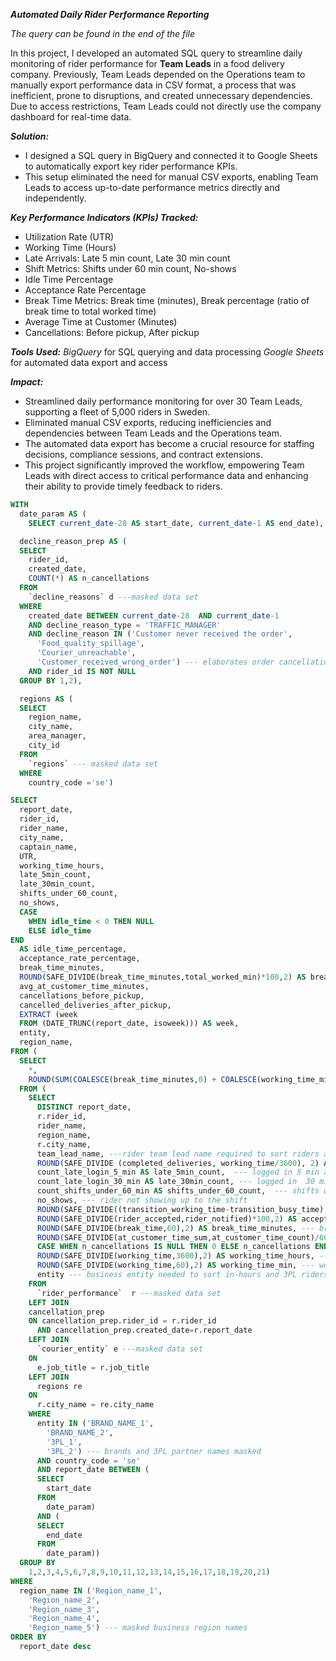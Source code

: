 ***Automated Daily Rider Performance Reporting***

*The query can be found in the end of the file*

In this project, I developed an automated SQL query to streamline daily monitoring of rider performance for **Team Leads** in a food delivery company. Previously, Team Leads depended on the Operations team to manually export performance data in CSV format, a process that was inefficient, prone to disruptions, and created unnecessary dependencies. Due to access restrictions, Team Leads could not directly use the company dashboard for real-time data.

***Solution:***
- I designed a SQL query in BigQuery and connected it to Google Sheets to automatically export key rider performance KPIs.
- This setup eliminated the need for manual CSV exports, enabling Team Leads to access up-to-date performance metrics directly and independently.

***Key Performance Indicators (KPIs) Tracked:***
- Utilization Rate (UTR)
- Working Time (Hours)
- Late Arrivals: Late 5 min count, Late 30 min count
- Shift Metrics: Shifts under 60 min count, No-shows
- Idle Time Percentage
- Acceptance Rate Percentage
- Break Time Metrics: Break time (minutes), Break percentage (ratio of break time to total worked time)
- Average Time at Customer (Minutes)
- Cancellations: Before pickup, After pickup

***Tools Used:***
*BigQuery* for SQL querying and data processing
*Google Sheets* for automated data export and access

***Impact:***
- Streamlined daily performance monitoring for over 30 Team Leads, supporting a fleet of 5,000 riders in Sweden.
- Eliminated manual CSV exports, reducing inefficiencies and dependencies between Team Leads and the Operations team.
- The automated data export has become a crucial resource for staffing decisions, compliance sessions, and contract extensions.
- This project significantly improved the workflow, empowering Team Leads with direct access to critical performance data and enhancing their ability to provide timely feedback to riders.

```sql
WITH
  date_param AS (
    SELECT current_date-28 AS start_date, current_date-1 AS end_date),

  decline_reason_prep AS (
  SELECT
    rider_id,
    created_date,
    COUNT(*) AS n_cancellations
  FROM
    `decline_reasons` d ---masked data set
  WHERE
    created_date BETWEEN current_date-28  AND current_date-1
    AND decline_reason_type = 'TRAFFIC_MANAGER'
    AND decline_reason IN ('Customer never received the order',
      'Food_quality_spillage',
      'Courier_unreachable',
      'Customer_received_wrong_order') --- elaborates order cancellation reasons related to the Logistics (courier) and happened before the order pickup
    AND rider_id IS NOT NULL
  GROUP BY 1,2),

  regions AS (
  SELECT
    region_name,
    city_name,
    area_manager,
    city_id
  FROM
    `regions` --- masked data set
  WHERE
    country_code ='se')

SELECT
  report_date,
  rider_id,
  rider_name,
  city_name,
  captain_name,
  UTR,
  working_time_hours,
  late_5min_count,
  late_30min_count,
  shifts_under_60_count,
  no_shows,
  CASE
    WHEN idle_time < 0 THEN NULL
    ELSE idle_time
END
  AS idle_time_percentage,
  acceptance_rate_percentage,
  break_time_minutes,
  ROUND(SAFE_DIVIDE(break_time_minutes,total_worked_min)*100,2) AS break_percentage, --- ratio of break time to total worked time
  avg_at_customer_time_minutes,
  cancellations_before_pickup,
  cancelled_deliveries_after_pickup,
  EXTRACT (week
  FROM (DATE_TRUNC(report_date, isoweek))) AS week,
  entity,
  region_name,
FROM (
  SELECT
    *,
    ROUND(SUM(COALESCE(break_time_minutes,0) + COALESCE(working_time_min,0)),2) AS total_worked_min 
  FROM (
    SELECT
      DISTINCT report_date,
      r.rider_id,
      rider_name,
      region_name,
      r.city_name,
      team_lead_name, ---rider team lead name required to sort riders and their performance to a corresponding manager who will be checking their KPIs
      ROUND(SAFE_DIVIDE (completed_deliveries, working_time/3600), 2) AS UTR,  ---utilization rate for deliveries, one of key logistics KPIs in the food delivery industry
      count_late_login_5_min AS late_5min_count,  --- logged in 5 min after the start
      count_late_login_30_min AS late_30min_count, --- logged in  30 min after the start
      count_shifts_under_60_min AS shifts_under_60_count,  --- shifts worked less than 60 min
      no_shows, --- rider not showing up to the shift
      ROUND(SAFE_DIVIDE((transition_working_time-transition_busy_time),transition_working_time)*100,1) AS idle_time,  --- time during worked hours without deliveries
      ROUND(SAFE_DIVIDE(rider_accepted,rider_notified)*100,2) AS acceptance_rate_percentage,  ---rider accepting the order
      ROUND(SAFE_DIVIDE(break_time,60),2) AS break_time_minutes, --- break time
      ROUND(SAFE_DIVIDE(at_customer_time_sum,at_customer_time_count)/60,2) AS avg_at_customer_time_minutes, --- how much time rider spends at the customer location
      CASE WHEN n_cancellations IS NULL THEN 0 ELSE n_cancellations END AS cancellations_before_pickup, ---count of cancellations caused by logistics/rider
      ROUND(SAFE_DIVIDE(working_time,3600),2) AS working_time_hours, --- worked hours
      ROUND(SAFE_DIVIDE(working_time,60),2) AS working_time_min, --- worked minutes
      entity --- business entity needed to sort in-hours and 3PL riders
    FROM
      `rider_performance`  r ---masked data set
    LEFT JOIN 
    cancellation_prep
    ON cancellation_prep.rider_id = r.rider_id
      AND cancellation_prep.created_date=r.report_date
    LEFT JOIN
      `courier_entity` e ---masked data set
    ON
      e.job_title = r.job_title
    LEFT JOIN
      regions re
    ON
      r.city_name = re.city_name
    WHERE
      entity IN ('BRAND_NAME_1',
        'BRAND_NAME_2',
        '3PL_1',
        '3PL_2') --- brands and 3PL partner names masked
      AND country_code = 'se'
      AND report_date BETWEEN (
      SELECT
        start_date
      FROM
        date_param)
      AND (
      SELECT
        end_date
      FROM
        date_param))
  GROUP BY
    1,2,3,4,5,6,7,8,9,10,11,12,13,14,15,16,17,18,19,20,21)
WHERE
  region_name IN ('Region_name_1',
    'Region_name_2',
    'Region_name_3',
    'Region_name_4',
    'Region_name_5') --- masked business region names
ORDER BY
  report_date desc
